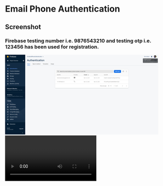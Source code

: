 # Email Phone Authentication
## Screenshot
### Firebase testing number i.e. 9876543210 and testing otp i.e. 123456 has been used for registration.
![1](FirebaseData.png)
![2](EmailPhoneAuth.mp4)